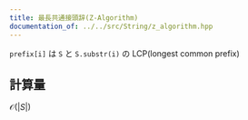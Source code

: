 ```yaml
---
title: 最長共通接頭辞(Z-Algorithm)
documentation_of: ../../src/String/z_algorithm.hpp
---
```

`prefix[i]` は `S` と `S.substr(i)` の LCP(longest common prefix)
## 計算量
$\mathcal{O}(|S|)$